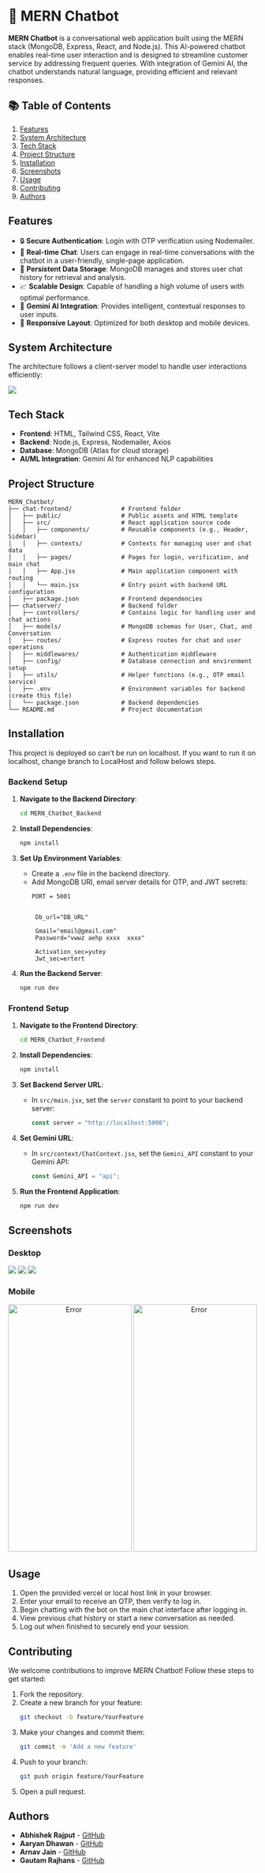 # 🤖 MERN Chatbot

**MERN Chatbot** is a conversational web application built using the MERN stack (MongoDB, Express, React, and Node.js). This AI-powered chatbot enables real-time user interaction and is designed to streamline customer service by addressing frequent queries. With integration of Gemini AI, the chatbot understands natural language, providing efficient and relevant responses.

## 📚 Table of Contents
1. [Features](#features)
2. [System Architecture](#system-architecture)
3. [Tech Stack](#tech-stack)
4. [Project Structure](#project-structure)
5. [Installation](#installation)
6. [Screenshots](#screenshots)
6. [Usage](#usage)
7. [Contributing](#contributing)
8. [Authors](#authors)

## Features
- 🔒 **Secure Authentication**: Login with OTP verification using Nodemailer.
- 💬 **Real-time Chat**: Users can engage in real-time conversations with the chatbot in a user-friendly, single-page application.
- 💾 **Persistent Data Storage**: MongoDB manages and stores user chat history for retrieval and analysis.
- 📈 **Scalable Design**: Capable of handling a high volume of users with optimal performance.
- 🤖 **Gemini AI Integration**: Provides intelligent, contextual responses to user inputs.
- 📱 **Responsive Layout**: Optimized for both desktop and mobile devices.

## System Architecture
The architecture follows a client-server model to handle user interactions efficiently:

![](Images/SysArchitecture.png)


## Tech Stack 
- **Frontend**: HTML, Tailwind CSS, React, Vite
- **Backend**: Node.js, Express, Nodemailer, Axios
- **Database**: MongoDB (Atlas for cloud storage)
- **AI/ML Integration**: Gemini AI for enhanced NLP capabilities

## Project Structure
```plaintext
MERN_Chatbot/
├── chat-frontend/              # Frontend folder
│   ├── public/                 # Public assets and HTML template
│   ├── src/                    # React application source code
│   │   ├── components/         # Reusable components (e.g., Header, Sidebar)
│   │   ├── contexts/           # Contexts for managing user and chat data
│   │   ├── pages/              # Pages for login, verification, and main chat
│   │   ├── App.jsx             # Main application component with routing
│   │   └── main.jsx            # Entry point with backend URL configuration
│   ├── package.json            # Frontend dependencies
├── chatserver/                 # Backend folder
│   ├── controllers/            # Contains logic for handling user and chat actions
│   ├── models/                 # MongoDB schemas for User, Chat, and Conversation
│   ├── routes/                 # Express routes for chat and user operations
│   ├── middlewares/            # Authentication middleware
│   ├── config/                 # Database connection and environment setup
│   ├── utils/                  # Helper functions (e.g., OTP email service)
│   ├── .env                    # Environment variables for backend (create this file)
│   └── package.json            # Backend dependencies
└── README.md                   # Project documentation
```

## Installation 

This project is deployed so can't be run on localhost. If you want to run it on localhost, change branch to LocalHost and follow belows steps.

### Backend Setup

1. **Navigate to the Backend Directory**:
   ```bash
   cd MERN_Chatbot_Backend
   ```

2. **Install Dependencies**:
   ```bash
   npm install
   ```

3. **Set Up Environment Variables**:
   - Create a `.env` file in the backend directory.
   - Add MongoDB URI, email server details for OTP, and JWT secrets:
     ```plaintext
     PORT = 5001


      Db_url="DB_URL"

      Gmail="email@gmail.com"
      Password="vwwz aehp xxxx  xxxx"

      Activation_sec=yutey
      Jwt_sec=ertert
     ```

4. **Run the Backend Server**:
   ```bash
   npm run dev
   ```

### Frontend Setup

1. **Navigate to the Frontend Directory**:
   ```bash
   cd MERN_Chatbot_Frontend
   ```

2. **Install Dependencies**:
   ```bash
   npm install
   ```

3. **Set Backend Server URL**:
   - In `src/main.jsx`, set the `server` constant to point to your backend server:
     ```javascript
     const server = "http://localhost:5000";
     ```
4. **Set Gemini URL**:
   - In `src/context/ChatContext.jsx`, set the `Gemini_API` constant to your Gemini API:
     ```javascript
     const Gemini_API = "api";
     ```

4. **Run the Frontend Application**:
   ```bash
   npm run dev
   ```

## Screenshots

### Desktop

![](Images/Website/Login.png)
![](Images/Website/OTP.png)
![](Images/Website/Home.png)

### Mobile

<p align="center">
  <img src="Images/Website/HomeMobile.jpg" height="500" width="250" alt="Error">
  <img src="Images/Website/HistoryMobile.jpg" height="500" width="250" alt="Error">
</p>


## Usage

1. Open the provided vercel or local host link in your browser.
2. Enter your email to receive an OTP, then verify to log in.
3. Begin chatting with the bot on the main chat interface after logging in.
4. View previous chat history or start a new conversation as needed.
5. Log out when finished to securely end your session.

## Contributing 
We welcome contributions to improve MERN Chatbot! Follow these steps to get started:

1. Fork the repository.
2. Create a new branch for your feature:
   ```bash
   git checkout -b feature/YourFeature
   ```
3. Make your changes and commit them:
   ```bash
   git commit -m 'Add a new feature'
   ```
4. Push to your branch:
   ```bash
   git push origin feature/YourFeature
   ```
5. Open a pull request.

##  Authors

- **Abhishek Rajput** - [GitHub](https://github.com/Abhishek-2502)
- **Aaryan Dhawan** - [GitHub](https://github.com/dhawanaaaryan)
- **Arnav Jain** - [GitHub](https://github.com/Arnavjain2503)
- **Gautam Rajhans** - [GitHub](https://github.com/capricode-ui)
